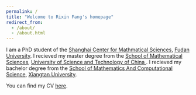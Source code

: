 ```yaml
---
permalink: /
title: "Welcome to Rixin Fang's homepage"
redirect_from: 
  - /about/
  - /about.html
---
```

I am a PhD student of the [Shanghai Center for Mathmatical Sciences](https://scms.fudan.edu.cn/), [Fudan University](https://fudan.edu.cn/).
I recieved my master degree from the [School of Mathematical Sciences](http://math.ustc.edu.cn/), [University of Science and Technology of China ](http://www.ustc.edu.cn/).
I recieved my bachelor degree from the [School of Mathematics And Computational Science](http://math.xtu.edu.cn/), [Xiangtan University](http://www.xtu.edu.cn/).

You can find my CV [here](CV_rxfang.pdf).
